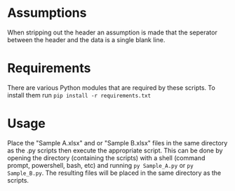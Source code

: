 # Assumptions
When stripping out the header an assumption is made that the seperator between the header and the data is a single blank line.

# Requirements
There are various Python modules that are required by these scripts. To install them run
`pip install -r requirements.txt`

# Usage
Place the "Sample A.xlsx" and or "Sample B.xlsx" files in the same directory as the .py scripts then execute the appropriate script. This can be done by opening the directory (containing the scripts) with a shell (command prompt, powershell, bash, etc) and running `py Sample_A.py` or `py Sample_B.py`. The resulting files will be placed in the same directory as the scripts.
